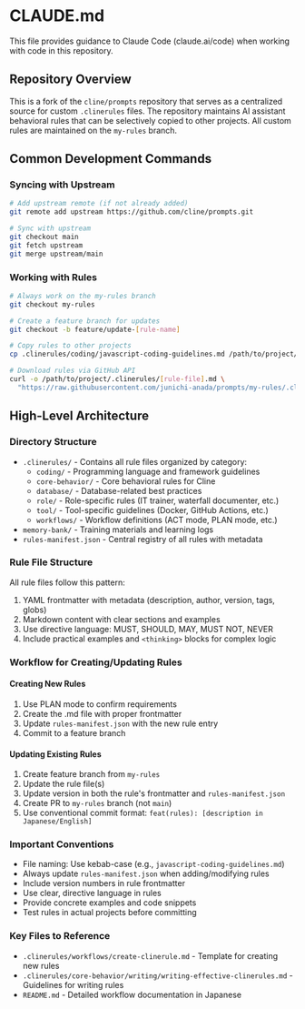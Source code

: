 # CLAUDE.md

This file provides guidance to Claude Code (claude.ai/code) when working with code in this repository.

## Repository Overview

This is a fork of the `cline/prompts` repository that serves as a centralized source for custom `.clinerules` files. The repository maintains AI assistant behavioral rules that can be selectively copied to other projects. All custom rules are maintained on the `my-rules` branch.

## Common Development Commands

### Syncing with Upstream
```bash
# Add upstream remote (if not already added)
git remote add upstream https://github.com/cline/prompts.git

# Sync with upstream
git checkout main
git fetch upstream
git merge upstream/main
```

### Working with Rules
```bash
# Always work on the my-rules branch
git checkout my-rules

# Create a feature branch for updates
git checkout -b feature/update-[rule-name]

# Copy rules to other projects
cp .clinerules/coding/javascript-coding-guidelines.md /path/to/project/.clinerules/

# Download rules via GitHub API
curl -o /path/to/project/.clinerules/[rule-file].md \
  "https://raw.githubusercontent.com/junichi-anada/prompts/my-rules/.clinerules/[path-to-rule]"
```

## High-Level Architecture

### Directory Structure
- `.clinerules/` - Contains all rule files organized by category:
  - `coding/` - Programming language and framework guidelines
  - `core-behavior/` - Core behavioral rules for Cline
  - `database/` - Database-related best practices
  - `role/` - Role-specific rules (IT trainer, waterfall documenter, etc.)
  - `tool/` - Tool-specific guidelines (Docker, GitHub Actions, etc.)
  - `workflows/` - Workflow definitions (ACT mode, PLAN mode, etc.)
- `memory-bank/` - Training materials and learning logs
- `rules-manifest.json` - Central registry of all rules with metadata

### Rule File Structure
All rule files follow this pattern:
1. YAML frontmatter with metadata (description, author, version, tags, globs)
2. Markdown content with clear sections and examples
3. Use directive language: MUST, SHOULD, MAY, MUST NOT, NEVER
4. Include practical examples and `<thinking>` blocks for complex logic

### Workflow for Creating/Updating Rules

#### Creating New Rules
1. Use PLAN mode to confirm requirements
2. Create the .md file with proper frontmatter
3. Update `rules-manifest.json` with the new rule entry
4. Commit to a feature branch

#### Updating Existing Rules
1. Create feature branch from `my-rules`
2. Update the rule file(s)
3. Update version in both the rule's frontmatter and `rules-manifest.json`
4. Create PR to `my-rules` branch (not `main`)
5. Use conventional commit format: `feat(rules): [description in Japanese/English]`

### Important Conventions
- File naming: Use kebab-case (e.g., `javascript-coding-guidelines.md`)
- Always update `rules-manifest.json` when adding/modifying rules
- Include version numbers in rule frontmatter
- Use clear, directive language in rules
- Provide concrete examples and code snippets
- Test rules in actual projects before committing

### Key Files to Reference
- `.clinerules/workflows/create-clinerule.md` - Template for creating new rules
- `.clinerules/core-behavior/writing/writing-effective-clinerules.md` - Guidelines for writing rules
- `README.md` - Detailed workflow documentation in Japanese